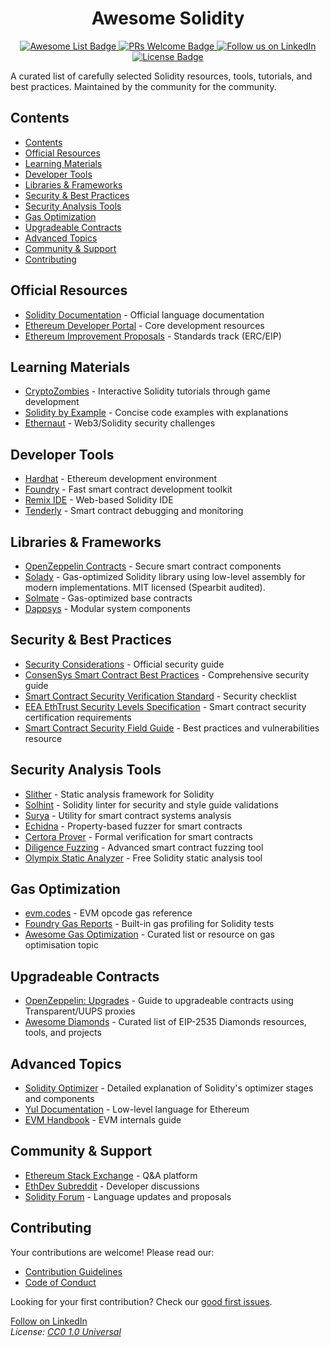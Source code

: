 <h1 align="center">Awesome Solidity</h1>
<p align="center">
    <a href="https://github.com/sindresorhus/awesome">
        <img alt="Awesome List Badge" src="https://cdn.rawgit.com/sindresorhus/awesome/d7305f38d29fed78fa85652e3a63e154dd8e8829/media/badge.svg">
    </a>
    <a href="https://github.com/MakeAPullRequest/makeapullrequest.github.io/blob/master/index.md">
        <img alt="PRs Welcome Badge" src="https://img.shields.io/badge/PRs-welcome-brightgreen.svg?style=flat">
    </a>
    <a href="https://www.linkedin.com/company/solidity-developer/">
        <img alt="Follow us on LinkedIn" src="https://img.shields.io/badge/Follow%20us%20on-LinkedIn-blue?style=flat&logo=linkedin">
    </a>
    <a href="https://github.com/mnusurov/awesome-solidity/blob/main/license">
        <img alt="License Badge" src="https://img.shields.io/badge/license-CC0-blue.svg">
    </a>
</p>

A curated list of carefully selected Solidity resources, tools, tutorials, and best practices. Maintained by the community for the community.

## Contents

- [Contents](#contents)
- [Official Resources](#official-resources)
- [Learning Materials](#learning-materials)
- [Developer Tools](#developer-tools)
- [Libraries \& Frameworks](#libraries--frameworks)
- [Security \& Best Practices](#security--best-practices)
- [Security Analysis Tools](#security-analysis-tools)
- [Gas Optimization](#gas-optimization)
- [Upgradeable Contracts](#upgradeable-contracts)
- [Advanced Topics](#advanced-topics)
- [Community \& Support](#community--support)
- [Contributing](#contributing)

## Official Resources

- [Solidity Documentation](https://docs.soliditylang.org/) - Official language documentation
- [Ethereum Developer Portal](https://ethereum.org/en/developers/) - Core development resources
- [Ethereum Improvement Proposals](https://eips.ethereum.org/) - Standards track (ERC/EIP)

## Learning Materials

- [CryptoZombies](https://cryptozombies.io/) - Interactive Solidity tutorials through game development
- [Solidity by Example](https://solidity-by-example.org/) - Concise code examples with explanations
- [Ethernaut](https://ethernaut.openzeppelin.com/) - Web3/Solidity security challenges

## Developer Tools

- [Hardhat](https://hardhat.org/) - Ethereum development environment
- [Foundry](https://book.getfoundry.sh/) - Fast smart contract development toolkit
- [Remix IDE](https://remix.ethereum.org/) - Web-based Solidity IDE
- [Tenderly](https://tenderly.co/) - Smart contract debugging and monitoring

## Libraries & Frameworks

- [OpenZeppelin Contracts](https://openzeppelin.com/contracts/) - Secure smart contract components
- [Solady](https://github.com/Vectorized/solady) - Gas-optimized Solidity library using low-level assembly for modern implementations. MIT licensed (Spearbit audited).
- [Solmate](https://github.com/transmissions11/solmate) - Gas-optimized base contracts
- [Dappsys](https://github.com/dapphub/dappsys) - Modular system components

## Security & Best Practices

- [Security Considerations](https://docs.soliditylang.org/en/latest/security-considerations.html#security-considerations) - Official security guide 
- [ConsenSys Smart Contract Best Practices](https://consensys.github.io/smart-contract-best-practices/) - Comprehensive security guide
- [Smart Contract Security Verification Standard](https://securing.github.io/SCSVS/) - Security checklist
- [EEA EthTrust Security Levels Specification](https://entethalliance.org/specs/ethtrust-sl/) - Smart contract security certification requirements
- [Smart Contract Security Field Guide](https://scsfg.io/) - Best practices and vulnerabilities resource

## Security Analysis Tools

- [Slither](https://github.com/crytic/slither) - Static analysis framework for Solidity
- [Solhint](https://github.com/protofire/solhint) - Solidity linter for security and style guide validations
- [Surya](https://github.com/ConsenSys/surya) - Utility for smart contract systems analysis
- [Echidna](https://github.com/crytic/echidna) - Property-based fuzzer for smart contracts
- [Certora Prover](https://www.certora.com/) - Formal verification for smart contracts
- [Diligence Fuzzing](https://consensys.io/diligence/fuzzing/) - Advanced smart contract fuzzing tool
- [Olympix Static Analyzer](https://www.olympix.ai/free-static-analyzer) - Free Solidity static analysis tool

## Gas Optimization
- [evm.codes](https://www.evm.codes/) - EVM opcode gas reference  
- [Foundry Gas Reports](https://book.getfoundry.sh/forge/gas-reports) - Built-in gas profiling for Solidity tests
- [Awesome Gas Optimization](https://github.com/0xisk/awesome-solidity-gas-optimization) - Curated list or resource on gas optimisation topic

## Upgradeable Contracts
- [OpenZeppelin: Upgrades](https://docs.openzeppelin.com/upgrades) - Guide to upgradeable contracts using Transparent/UUPS proxies  
- [Awesome Diamonds](https://github.com/mudgen/awesome-diamonds) - Curated list of EIP-2535 Diamonds resources, tools, and projects

## Advanced Topics

- [Solidity Optimizer](https://docs.soliditylang.org/en/latest/internals/optimizer.html) - Detailed explanation of Solidity's optimizer stages and components
- [Yul Documentation](https://docs.soliditylang.org/en/latest/yul.html) - Low-level language for Ethereum
- [EVM Handbook](https://noxx3xxon.notion.site/noxx3xxon/The-EVM-Handbook-bb38e175cc404111a391907c4975426d) - EVM internals guide

## Community & Support

- [Ethereum Stack Exchange](https://ethereum.stackexchange.com/) - Q&A platform
- [EthDev Subreddit](https://www.reddit.com/r/ethdev/) - Developer discussions
- [Solidity Forum](https://forum.soliditylang.org/) - Language updates and proposals

## Contributing

Your contributions are welcome! Please read our:
- [Contribution Guidelines](contributing.md)
- [Code of Conduct](code-of-conduct.md)

Looking for your first contribution? Check our [good first issues](https://github.com/mnusurov/awesome-solidity/issues?q=is%3Aissue+is%3Aopen+label%3A%22good+first+issue%22).

[Follow on LinkedIn](https://www.linkedin.com/company/solidity-developer/)  
*License: [CC0 1.0 Universal](./license)*
